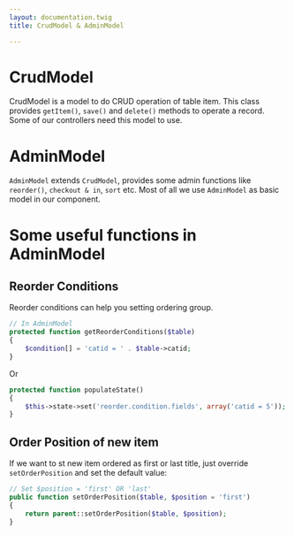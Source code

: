 ```yaml
---
layout: documentation.twig
title: CrudModel & AdminModel

---
```


# CrudModel

CrudModel is a model to do CRUD operation of table item. This class provides `getItem()`, `save()` and `delete()`
 methods to operate a record. Some of our controllers need this model to use.

# AdminModel

`AdminModel` extends `CrudModel`, provides some admin functions like `reorder()`, `checkout & in`, `sort` etc.
 Most of all we use `AdminModel` as basic model in our component.

# Some useful functions in AdminModel

## Reorder Conditions

Reorder conditions can help you setting ordering group.

``` php
// In AdminModel
protected function getReorderConditions($table)
{
    $condition[] = 'catid = ' . $table->catid;
}
```

Or

``` php
protected function populateState()
{
    $this->state->set('reorder.condition.fields', array('catid = 5'));
}
```

## Order Position of new item

If we want to st new item ordered as first or last title, just override `setOrderPosition` and set the default value:

``` php
// Set $position = 'first' OR 'last'
public function setOrderPosition($table, $position = 'first')
{
    return parent::setOrderPosition($table, $position);
}
```

